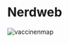 # Nerdweb
![vaccinenmap](https://user-images.githubusercontent.com/64267672/118051371-68269480-b370-11eb-8760-adfd8974499c.png)
